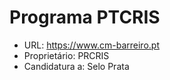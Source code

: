 # Programa PTCRIS
- URL: https://www.cm-barreiro.pt
- Proprietário: PRCRIS
- Candidatura a: Selo Prata
